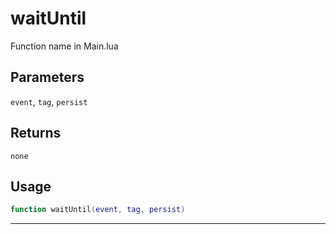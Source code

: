 # waitUntil
Function name in Main.lua
## Parameters
`event`, `tag`, `persist`
## Returns
`none`
## Usage
```lua
function waitUntil(event, tag, persist)
```
---
